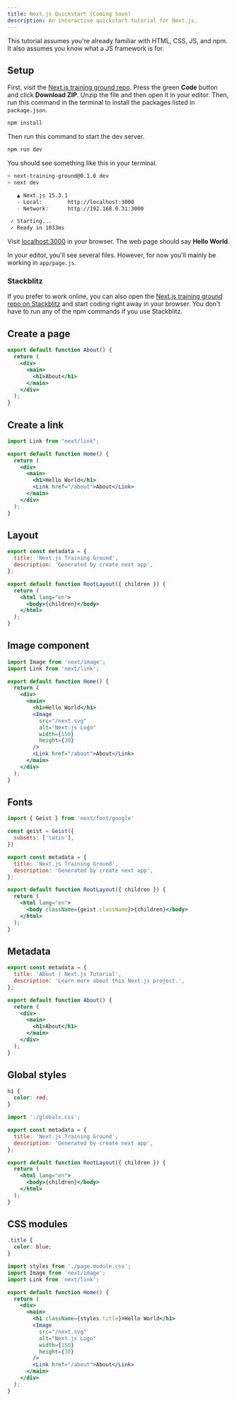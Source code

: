 ```yaml
---
title: Next.js Quickstart (Coming Soon)
description: An interactive quickstart tutorial for Next.js.
---
```


This tutorial assumes you're already familiar with HTML, CSS, JS, and npm. It also assumes you know what a JS framework is for.

## Setup

First, visit the <a href="https://github.com/simpledevio/next-training-ground" target="_blank">Next.js training ground repo</a>. Press the green **Code** button and click **Download ZIP**. Unzip the file and then open it in your editor. Then, run this command in the terminal to install the packages listed in `package.json`.

```bash
npm install
```

Then run this command to start the dev server.

```bash
npm run dev
```

You should see something like this in your terminal.

```bash
> next-training-ground@0.1.0 dev
> next dev

   ▲ Next.js 15.3.1
   - Local:        http://localhost:3000
   - Network:      http://192.168.0.31:3000

 ✓ Starting...
 ✓ Ready in 1033ms
```

Visit <a href="http://localhost:3000/" target="_blank">localhost:3000</a> in your browser. The web page should say **Hello World**.

In your editor, you'll see several files. However, for now you'll mainly be working in `app/page.js`.

### Stackblitz

If you prefer to work online, you can also open the <a href="https://stackblitz.com/github/simpledevio/next-training-ground?file=app/page.js" target="_blank">Next.js training ground repo on Stackblitz</a> and start coding right away in your browser. You don't have to run any of the npm commands if you use Stackblitz.

## Create a page

```jsx title="app/about/page.js"
export default function About() {
  return (
    <div>
      <main>
        <h1>About</h1>
      </main>
    </div>
  );
}
```

## Create a link

```jsx title="app/page.js" {1, 8}
import Link from "next/link";

export default function Home() {
  return (
    <div>
      <main>
        <h1>Hello World</h1>
        <Link href="/about">About</Link>
      </main>
    </div>
  );
}
```

## Layout

```jsx title="app/layout.js"
export const metadata = {
  title: 'Next.js Training Ground',
  description: 'Generated by create next app',
};

export default function RootLayout({ children }) {
  return (
    <html lang="en">
      <body>{children}</body>
    </html>
  );
}
```

## Image component

```jsx title="app/page.js" {1, 9-14}
import Image from 'next/image';
import Link from 'next/link';

export default function Home() {
  return (
    <div>
      <main>
        <h1>Hello World</h1>
        <Image
          src="/next.svg"
          alt="Next.js Logo"
          width={150}
          height={30}
        />
        <Link href="/about">About</Link>
      </main>
    </div>
  );
}
```

## Fonts

```jsx title="app/layout.js" {1-5} "className={geist.className}"
import { Geist } from 'next/font/google'

const geist = Geist({
  subsets: ['latin'],
})

export const metadata = {
  title: 'Next.js Training Ground',
  description: 'Generated by create next app',
};

export default function RootLayout({ children }) {
  return (
    <html lang="en">
      <body className={geist.className}>{children}</body>
    </html>
  );
}
```

## Metadata

```jsx title="app/about/page.js" {1-4}
export const metadata = {
  title: 'About | Next.js Tutorial',
  description: 'Learn more about this Next.js project.',
};

export default function About() {
  return (
    <div>
      <main>
        <h1>About</h1>
      </main>
    </div>
  );
}
```

## Global styles

```css title="app/globals.css"
h1 {
  color: red;
}
```

```jsx title="app/layout.js" {1}
import './globals.css';

export const metadata = {
  title: 'Next.js Training Ground',
  description: 'Generated by create next app',
};

export default function RootLayout({ children }) {
  return (
    <html lang="en">
      <body>{children}</body>
    </html>
  );
}
```

## CSS modules

```css title="app/page.module.css"
.title {
  color: blue;
}
```

```jsx title="app/page.js" {1} "className={styles.title}"
import styles from './page.module.css';
import Image from 'next/image';
import Link from 'next/link';

export default function Home() {
  return (
    <div>
      <main>
        <h1 className={styles.title}>Hello World</h1>
        <Image
          src="/next.svg"
          alt="Next.js Logo"
          width={150}
          height={30}
        />
        <Link href="/about">About</Link>
      </main>
    </div>
  );
}
```
